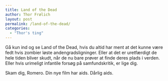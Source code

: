 ```yaml
---
title: Land of the Dead
author: Thor Frølich
layout: post
permalink: /land-of-the-dead/
categories:
  - "Thor's ting"
---
```

Gå kun ind og se Land of the Dead, hvis du altid har ment at det kunne være fedt hvis zombier løste andengradsligninger. Eller at det er uretfærdigt de hele tiden bliver skudt, når de nu bare prøver at finde deres plads i verden. Eller hvis urimeligt infantile forsøg på samfundskritik, er lige dig.

Skam dig, Romero. Din nye film har aids. Dårlig aids.